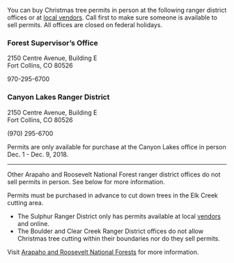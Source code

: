 You can buy Christmas tree permits in person at the following ranger district offices or at [local vendors](https://www.fs.usda.gov/detail/arp/passes-permits/?cid=fsm91_058252). Call first to make sure someone is available to sell permits. All offices are closed on federal holidays.

### Forest Supervisor’s Office
2150 Centre Avenue, Building E  
Fort Collins, CO 80526

970-295-6700

### Canyon Lakes Ranger District
2150 Centre Avenue, Building E  
Fort Collins, CO 80526


(970) 295-6700

Permits are only available for purchase at the Canyon Lakes office in person Dec. 1 - Dec. 9, 2018.

* * *

Other Arapaho and Roosevelt National Forest ranger district offices do not sell permits in person. See below for more information.

Permits must be purchased in advance to cut down trees in the Elk Creek cutting area.

* The Sulphur Ranger District only has permits available at local [vendors](https://www.fs.usda.gov/detail/arp/passes-permits/?cid=fsm91_058252) and online.
* The Boulder and Clear Creek Ranger District offices do not allow Christmas tree cutting within their boundaries nor do they sell permits.

Visit [Arapaho and Roosevelt National Forests](https://www.fs.usda.gov/main/arp) for more information.
